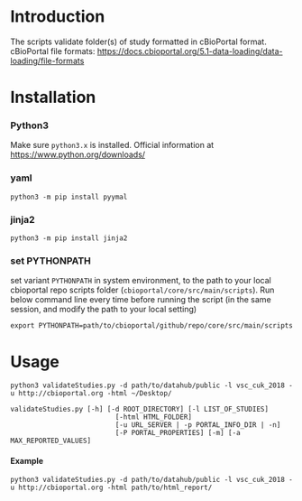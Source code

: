 # Introduction

The scripts validate folder(s) of study formatted in cBioPortal format. 
cBioPortal file formats: https://docs.cbioportal.org/5.1-data-loading/data-loading/file-formats

# Installation

### Python3
Make sure `python3.x` is installed. Official information at https://www.python.org/downloads/

### yaml
```
python3 -m pip install pyymal
```

### jinja2
```
python3 -m pip install jinja2
```
### set PYTHONPATH
set variant `PYTHONPATH` in system environment, to the path to your local cbioportal repo scripts folder (`cbioportal/core/src/main/scripts`). 
Run below command line every time before running the script (in the same session, and modify the path to your local setting)
```
export PYTHONPATH=path/to/cbioportal/github/repo/core/src/main/scripts
```

# Usage

```
python3 validateStudies.py -d path/to/datahub/public -l vsc_cuk_2018 -u http://cbioportal.org -html ~/Desktop/
```

```
validateStudies.py [-h] [-d ROOT_DIRECTORY] [-l LIST_OF_STUDIES]
                          [-html HTML_FOLDER]
                          [-u URL_SERVER | -p PORTAL_INFO_DIR | -n]
                          [-P PORTAL_PROPERTIES] [-m] [-a MAX_REPORTED_VALUES]
```
#### Example
```
python3 validateStudies.py -d path/to/datahub/public -l vsc_cuk_2018 -u http://cbioportal.org -html path/to/html_report/
```
